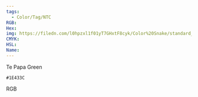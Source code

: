 ```yaml
---
tags:
  - Color/Tag/NTC
RGB:
Hex:
img: https://filedn.com/l0hpzxl1f01yT7GHxtF8cyk/Color%20Snake/standard_csv_to_svg//1E433C.svg
CMYK:
HSL:
Name:
---
```

Te Papa Green
```palette
#1E433C
```
RGB
